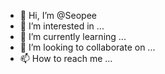 - 👋 Hi, I’m @Seopee
- 👀 I’m interested in ...
- 🌱 I’m currently learning ...
- 💞️ I’m looking to collaborate on ...
- 📫 How to reach me ...

<!---
Seopee/Seopee is a ✨ special ✨ repository because its `README.md` (this file) appears on your GitHub profile.
You can click the Preview link to take a look at your changes.
--->
